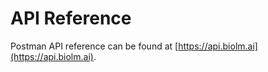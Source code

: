 # API Reference

Postman API reference can be found at
[https://api.biolm.ai](https://api.biolm.ai).

